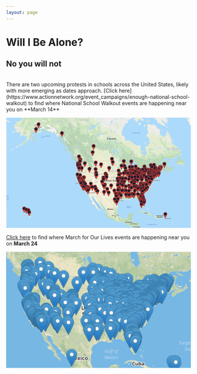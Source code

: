 ```yaml
---
layout: page
---
```


Will I Be Alone?
=================
## No you will not
<br>
There are two upcoming protests in schools across the United States, likely with more emerging as dates approach. 
[Click here](https://www.actionnetwork.org/event_campaigns/enough-national-school-walkout) to find where National School Walkout events are happening near you on **March 14**

![alt text](/images/will-i-be-alone-map-1.png)

[Click here](https://event.marchforourlives.com/event/march-our-lives-events/search/) to find where March for Our Lives events are happening near you on **March 24**

![alt text](/images/will-i-be-alone-map-2.png)

